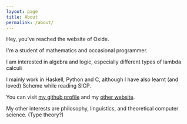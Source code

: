 ```yaml
---
layout: page
title: About
permalink: /about/
---
```


Hey, you've reached the website of Oxide.

I'm a student of mathematics and occasional programmer.

I am interested in algebra and logic, especially different types of lambda calculi

I mainly work in Haskell, Python and C, although I have also learnt (and loved) Scheme while reading SICP.

You can visit [my github profile](https://github.com/OfficialOxide) and my [other website](http://oxyde.cf).

My other interests are philosophy, linguistics, and theoretical computer science. (Type theory?)
